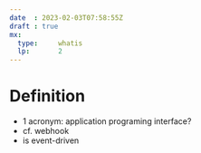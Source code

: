 ```yaml
---
date  : 2023-02-03T07:58:55Z
draft : true
mx:  
  type:     whatis
  lp:       2
---
```



# Definition
- 1 acronym: application programing interface?
- cf. webhook
- is event-driven